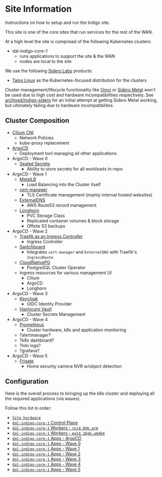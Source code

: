 # Site Information

Instructions on how to setup and run the Indigo site.

This site is one of the core sites that run services for the rest of the WAN.

At a high level the site is comprised of the following Kubernetes clusters:
* dal-indigo-core-1
  * runs applications to support the site & the WAN
  * nodes are local to the site

We use the following [Sidero Labs](https://www.siderolabs.com/) products:
* [Talos Linux](https://www.talos.dev/) as the Kubernetes-focused distribution for the clusters

Cluster management/lifecycle functionality like [Omni](https://omni.siderolabs.com/) or [Sidero Metal](https://www.sidero.dev/) won't be used due to high cost and hardware incompatibilities respectively. See [archived/indigo-sidero](/sites/archived/indigo-sidero/) for an initial attempt at getting Sidero Metal working, but ultimately failing due to hardware incompatibilites.

## Cluster Composition

* [Cilium CNI](https://cilium.io/get-started/)
  * Network Policies
  * kube-proxy replacement
* [ArgoCD](https://argo-cd.readthedocs.io/en/stable/)
  * Deployment tool managing all other applications
* ArgoCD - Wave 0
   * [Sealed Secrets](https://github.com/bitnami-labs/sealed-secrets/)
      * Ability to store secrets for all workloads in-repo
* ArgoCD - Wave 1
   * [MetalLB](https://metallb.universe.tf/)
      * Load Balancing into the Cluster itself
   * [cert-manager](https://cert-manager.io/docs/)
      * TLS Certificate management (mainly internal hosted websites)
   * [ExternalDNS](https://github.com/kubernetes-sigs/external-dns)
      * AWS Route53 record management
   * [Longhorn](https://longhorn.io/docs/latest/what-is-longhorn/)
      * PVC Storage Class
      * Replicated container volumes & block storage
      * Offsite S3 backups
* ArgoCD - Wave 2
   * [Traefik as an Ingress Controller](https://doc.traefik.io/traefik/providers/kubernetes-ingress/)
      * Ingress Controller
   * [Switchboard](https://github.com/borchero/switchboard/)
      * Integrates `cert-manager` and `ExternalDNS` with Traefik's `IngressRoute`
   * [CloudNativePG](https://cloudnative-pg.io/documentation/current/)
      * PostgreSQL Cluster Operator
   * Ingress resources for various management UI
      * Cilium
      * ArgoCD
      * Longhorn
* ArgoCD - Wave 3
   * [Keycloak](https://www.keycloak.org/)
      * OIDC Identity Provider
   * [Hashicorp Vault](https://developer.hashicorp.com/vault#what-is-vault)
      * Cluster Secrets Management
* ArgoCD - Wave 4
   * [Prometheus](https://github.com/prometheus-operator/kube-prometheus)
      * Cluster hardware, k8s and application monitoring
   * ?alertmanager?
   * ?k8s dashboard?
   * ?loki logs?
   * ?grafana?
* ArgoCD - Wave 5
   * [Frigate](https://github.com/blakeblackshear/frigate)
      * Home security camera NVR w/object detection

## Configuration

Here is the overall process to bringing up the k8s cluster and deploying all the required applications (via waves).

Follow this list in order:
* [`Site hardware`](docs/INDIGO-HARDWARE.md)
* [`dal-indigo-core-1` Control Plane](docs/INDIGO-CORE-1-CONTROL-PLANE.md)
* [`dal-indigo-core-1` Workers - `rpi4.8gb.arm`](docs/INDIGO-CORE-1-WORKERS-RPI4.md)
* [`dal-indigo-core-1` Workers - `eq14.16gb.amd64`](docs/INDIGO-CORE-1-WORKERS-EQ14.md)
* [`dal-indigo-core-1` Apps - ArgoCD](docs/INDIGO-CORE-1-APPS-ARGOCD.md)
* [`dal-indigo-core-1` Apps - Wave 0](docs/INDIGO-CORE-1-APPS-WAVE-0.md)
* [`dal-indigo-core-1` Apps - Wave 1](docs/INDIGO-CORE-1-APPS-WAVE-1.md)
* [`dal-indigo-core-1` Apps - Wave 2](docs/INDIGO-CORE-1-APPS-WAVE-2.md)
* [`dal-indigo-core-1` Apps - Wave 3](docs/INDIGO-CORE-1-APPS-WAVE-3.md)
* [`dal-indigo-core-1` Apps - Wave 4](docs/INDIGO-CORE-1-APPS-WAVE-4.md)
* [`dal-indigo-core-1` Apps - Wave 5](docs/INDIGO-CORE-1-APPS-WAVE-5.md)
